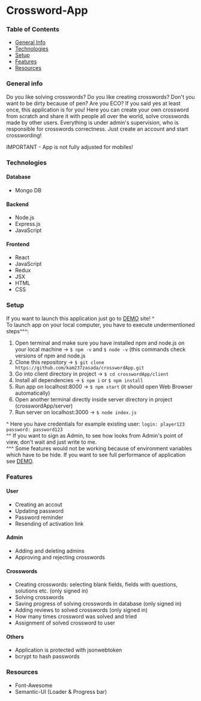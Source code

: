 # Crossword-App

### Table of Contents
* [General Info](#general-info)
* [Technologies](#technologies)
* [Setup](#setup)
* [Features](#features)
* [Resources](#resources)


### General info

Do you like solving crosswords? Do you like creating crosswords? Don't you want to be dirty because of pen? Are you ECO? If you said yes at least once, this application is for you! 
Here you can create your own crossword from scratch and share it with people all over the world, solve crosswords made by other users. Everything is under admin's supervision, who is responsible for crosswords correctness. 
Just create an account and start crosswording!

IMPORTANT - App is not fully adjusted for mobiles!


### Technologies

#### Database
* Mongo DB

#### Backend
* Node.js
* Express.js
* JavaScript

#### Frontend
* React
* JavaScript
* Redux
* JSX
* HTML
* CSS


### Setup

If you want to launch this application just go to <a href='https://krulikos-crosswords-app.web.app'>DEMO</a> site! ^<br>
To launch app on your local computer, you have to execute undermentioned steps^^^: 
1. Open terminal and make sure you have installed npm and node.js on your local machine -> ``$ npm -v`` and ``$ node -v`` (this commands check versions of npm and node.js
2. Clone this repository -> ``$ git clone https://github.com/kam237zasada/crosswordApp.git``
3. Go into client directory in project -> ``$ cd crosswordApp/client``
4. Install all dependencies -> ``$ npm i`` or ``$ npm install``
5. Run app on localhost:8000 -> ``$ npm start`` (it should open Web Browser automatically)
6. Open another terminal directly inside server directory in project (crosswordApp/server)
7. Run server on localhost:3000 -> ``$ node index.js``

^ Here you have credentials for example existing user:
``login: player123``
``password: password123``<br>
^^ If you want to sign as Admin, to see how looks from Admin's point of view, don't wait and just write to me.<br>
^^^ Some features would not be working because of environment variables which have to be hide. If you want to see full performance of application see <a href='https://krulikos-crosswords-app.web.app'>DEMO</a>. 


### Features

#### User

* Creating an accout
* Updating password
* Password reminder
* Resending of activation link

#### Admin

* Adding and deleting admins
* Approving and rejecting crosswords

#### Crosswords

* Creating crosswords: selecting blank fields, fields with questions, solutions etc. (only signed in)
* Solving crosswords
* Saving progress of solving crosswords in database (only signed in)
* Adding reviews to solved crosswords (only signed in)
* How many times crossword was solved and tried
* Assignment of solved crossword to user

#### Others

* Application is protected with jsonwebtoken
* bcrypt to hash passwords


### Resources

* Font-Awesome
* Semantic-UI (Loader & Progress bar)

